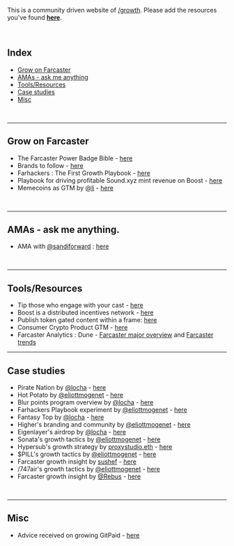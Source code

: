 This is a community driven website of [/growth](https://warpcast.com/~/channel/growth). Please add the resources you've found **[here](https://forms.gle/YjzvtGgnQ84DqXdb7)**.

<br>

## Index
- [Grow on Farcaster](https://growthchannel.xyz/#grow-on-farcaster)
- [AMAs - ask me anything](https://growthchannel.xyz/#toolsresources)
- [Tools/Resources](https://growthchannel.xyz/#toolsresources)
- [Case studies](https://growthchannel.xyz/#case-studies)
- [Misc](https://growthchannel.xyz/#case-studies)

<br>

------

## Grow on Farcaster
- The Farcaster Power Badge Bible - [here](https://warpcast.com/biji/0x66f05adc)
- Brands to follow - [here](https://warpcast.com/dwr.eth/0x00b6bbc0)
- Farhackers : The First Growth Playbook - [here](https://paragraph.xyz/@farhackers/farhackersplaybook)
- Playbook for driving profitable Sound.xyz mint revenue on Boost - [here](https://warpcast.com/boostxyz/0x0099f80f)
- Memecoins as GTM by [@li](https://warpcast.com/li) - [here](https://warpcast.com/li/0x5f6ef87d)

<br>

-----

## AMAs - ask me anything.
- AMA with [@sandiforward](https://warpcast.com/sandiforward) : [here](https://warpcast.com/kbc/0xcb9b562c)

<br>

-----


## Tools/Resources
- Tip those who engage with your cast - [here](https://warpcast.com/ahn.eth/0x196b5238)
- Boost is a distributed incentives network - [here](https://boost.xyz/)
- Publish token gated content within a frame: [here](https://warpcast.com/eliottmogenet/0x13baec1c)
- Consumer Crypto Product GTM - [here](https://warpcast.com/kunalvg/0x9d13fe0f)
- Farcaster Analytics : Dune - [Farcaster major overview](https://dune.com/pixelhack/farcaster) and [Farcaster trends](https://dune.com/ilemi/farcaster-explorer)


-----


## Case studies
- Pirate Nation by [@locha](https://warpcast.com/locha/) - [here](https://warpcast.com/locha/0xdb27d0ef)
- Hot Potato by [@eliottmogenet](https://warpcast.com/eliottmogenet) - [here](https://warpcast.com/eliottmogenet/0xc3272525) 
- Blur points program overview by [@locha](https://warpcast.com/locha/) - [here](https://warpcast.com/locha/0x87d7ee7e)
- Farhackers Playbook experiment by [@eliottmogenet](https://warpcast.com/eliottmogenet) - [here](https://warpcast.com/eliottmogenet/0x330fe6c4)
- Fantasy Top by [@locha](https://warpcast.com/locha/) - [here](https://warpcast.com/locha/0xac05fe1c)
- Higher's branding and community by [@eliottmogenet](https://warpcast.com/eliottmogenet) - [here](https://warpcast.com/eliottmogenet/0xf0937ca0) 
- Eigenlayer's airdrop by [@locha](https://warpcast.com/locha/) - [here](https://warpcast.com/locha/0x20f6e0fe)
- Sonata's growth tactics by [@eliottmogenet](https://warpcast.com/eliottmogenet) - [here](https://warpcast.com/eliottmogenet/0x78d2b5bd)
- Hypersub's growth strategy by [proxystudio.eth](https://warpcast.com/proxystudio.eth) - [here](https://warpcast.com/proxystudio.eth/0xef3f3cdd)  
- $PILL's growth tactics by [@eliottmogenet](https://warpcast.com/eliottmogenet) - [here](https://warpcast.com/eliottmogenet/0xbbf993c5)
- Farcaster growth insight by [sushef](https://warpcast.com/sushef) - [here](https://warpcast.com/sushef/0xa1ed0e1b)
- /747air's growth tactics by [@eliottmogenet](https://warpcast.com/eliottmogenet) - [here](https://warpcast.com/eliottmogenet/0x8d31ddb4)
- Farcaster growth insight by [@Rebus](https://warpcast.com/rebus/0xfd9ac380) - [here](https://warpcast.com/rebus/0xfd9ac380)

<br>

-----


## Misc
- Advice received on growing GitPaid - [here](https://warpcast.com/sohey.eth/0xa6748511)
